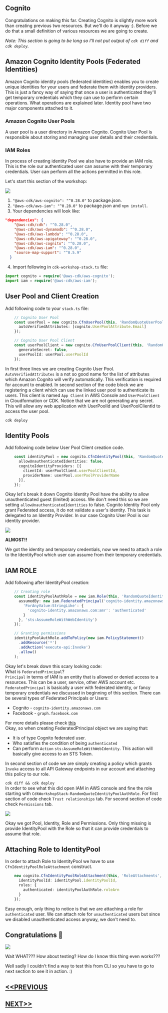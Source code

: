 ## Cognito
Congratulations on making this far. Creating Cognito is slightly more work than creating previous two resources. But we'll do it anyway :). Before we do that a small definition of various resources we are going to create.

*Note: This section is going to be long so I'll not put output of `cdk diff` and `cdk deploy`.* 

## Amazon Cognito Identity Pools (Federated Identities)
Amazon Cognito identity pools (federated identities) enables you to create unique identities for your users and federate them with identity providers. This is just a fancy way of saying that once a user is authenticated they'll get temporary credentials which they can use to perform certain operations. What operations are explained later.
Identity pool have two major components attached to it.

### Amazon Cognito User Pools
A user pool is a user directory in Amazon Cognito. Cognito User Pool is responsible about storing and managing user details and their credentials.

### IAM Roles
In process of creating identity Pool we also have to provide an IAM role. This is the role our authenticated user can assume with their temporary credentials. User can perform all the actions permitted in this role.

Let's start this section of the workshop:

![](https://media.giphy.com/media/xT39DpdCuul778HXmU/giphy.gif)

1. `"@aws-cdk/aws-cognito": "^0.28.0"` to package.json.
2. `"@aws-cdk/aws-iam": "^0.28.0"` to package.json and `npm install`.
3. Your dependencies will look like:
```json
"dependencies": {
    "@aws-cdk/cdk": "^0.28.0",
    "@aws-cdk/aws-dynamodb": "^0.28.0",
    "@aws-cdk/aws-lambda": "^0.28.0",
    "@aws-cdk/aws-apigateway": "^0.28.0",
    "@aws-cdk/aws-cognito": "^0.28.0",
    "@aws-cdk/aws-iam": "^0.28.0",
    "source-map-support": "^0.5.9"
  }
```
4. Import following in `cdk-workshop-stack.ts` file:
```typescript
import cognito = require('@aws-cdk/aws-cognito');
import iam = require('@aws-cdk/aws-iam');
```

## User Pool and Client Creation
Add following code to your `stack.ts` file:
```typescript
    // Cognito User Pool
    const userPool = new cognito.CfnUserPool(this, 'RandomQuoteUserPool', {
      autoVerifiedAttributes: [cognito.UserPoolAttribute.Email]
    });

    // Cognito User Pool Client
    const userPoolClient = new cognito.CfnUserPoolClient(this, 'RandomQuoteUserPoolClient', {
      generateSecret: false,
      userPoolId: userPool.userPoolId
    });
```
In first three lines we are creating Cognito User Pool. `AutoVerifiedAttributes` is a not so good name for the list of attributes which Amazon Cognito will verify automatically. This verification is required for account to enabled.
In second section of the code block we are registering a client which can use the linked user pool to authenticate its users. This client is named `App Client` in AWS Console and `UserPoolClient` in Cloudformation or CDK. Notice that we are not generating any secret. This will allow any web application with UserPoolId and UserPoolClientId to access the user pool.

`cdk deploy`

## Identity Pools
Add following code below User Pool Client creation code.
```typescript
    const identityPool = new cognito.CfnIdentityPool(this, 'RandomQuoteIdentityPool', {
      allowUnauthenticatedIdentities: false,
      cognitoIdentityProviders: [{
        clientId: userPoolClient.userPoolClientId,
        providerName: userPool.userPoolProviderName
      }],
    });
```
Okay let's break it down
Cognito Identity Pool have the ability to allow unauthenticated guest (limited) access. We don't need this so we are setting `allowUnauthenticatedIdentities` to false.
Cognito Identity Pool only grant Federated access, it do not validate a user's identity. This task is delegated to an Identity Provider. In our case Cognito User Pool is our identity provider.

![](https://media.giphy.com/media/l49JU1snMAYOc0dKE/giphy.gif)

**ALMOST!!**

We got the identity and temporary credentials, now we need to attach a role to the IdentityPool which user can assume from their temporary credentials.

## IAM ROLE
Add following after IdentityPool creation:
```typescript
    // Creating role
    const identityPoolAuthRole = new iam.Role(this, 'RandomQuoteIdentityPoolAuthRole', {
      assumedBy: new iam.FederatedPrincipal('cognito-identity.amazonaws.com', {
        'ForAnyValue:StringLike': {
          'cognito-identity.amazonaws.com:amr': 'authenticated'
        }
      }, 'sts:AssumeRoleWithWebIdentity')
    });

    // Granting permissions
    identityPoolAuthRole.addToPolicy(new iam.PolicyStatement()
      .addResource('*')
      .addAction('execute-api:Invoke')
      .allow()
    );
```
Okay let's break down this scary looking code:  
What is `FederatedPrincipal`?  
`Principal` in terms of IAM is an entity that is allowed or denied access to a resources. This can be a user, service, other AWS account etc.  
`FederatedPrincipal` is basically a user with federated identity, or fancy temporary credentials we discussed in beginning of this section. There can be several types of Federated Principals or Users:
- Cognito - `cognito-identity.amazonaws.com`
- Facebook - `graph.facebook.com`  

For more details please check [this](https://docs.aws.amazon.com/IAM/latest/UserGuide/reference_policies_elements_principal.html)  
Okay, so when creating FederatedPrincipal object we are saying that:
- It is of type Cognito federated user.
- Who satisfies the condition of being `authenticated`
- Can perform `Action` `sts:AssumeRoleWithWebIdentity`. This action will basically give access to an STS Token.

In second section of code we are simply creating a policy which grants `Invoke` access to all API Gateway endpoints in our account and attaching this policy to our role.

`cdk diff && cdk deploy`  
In order to see what this did open IAM in AWS console and fine the role starting with `CdkWorkshopStack-RandomQuoteIdentityPoolAuthRole`. For first section of code check `Trust relationships` tab. For second section of code check `Permissions` tab.

![](https://media.giphy.com/media/fL1j6YgKVaYmY/giphy.gif)  

Okay we got Pool, Identity, Role and Permissions. Only thing missing is provide IdentityPool with the Role so that it can provide credentials to assume that role.

## Attaching Role to IdentityPool
In order to attach Role to IdentityPool we have to use `CfnIdentityPoolRoleAttachment` construct.
```typescript
    new cognito.CfnIdentityPoolRoleAttachment(this, 'RoleAttachments', {
      identityPoolId: identityPool.identityPoolId,
      roles: {
        authenticated: identityPoolAuthRole.roleArn
      }
    });
```
Easy enough, only thing to notice is that we are attaching a role for `authenticated` user. We can attach role for `unauthenticated` users but since we disabled unauthenticated access anyway, we don't need to.

## Congratulations 🍾

![](https://media.giphy.com/media/8JW82ndaYfmNoYAekM/giphy.gif)


Wait WHAT??? How about testing? How do I know this thing even works???

Well sadly I couldn't find a way to test this from CLI so you have to go to next section to see it in action. :)

## [<<PREVIOUS](api_gateway_creation.md)
## [NEXT>>](frontend.md)
